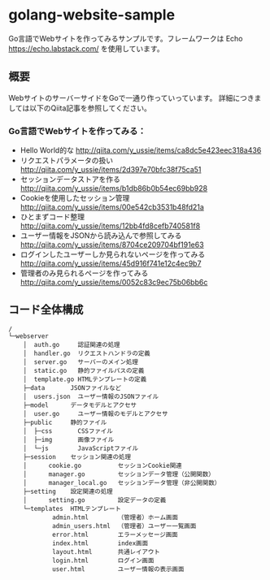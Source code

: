 # golang-website-sample
Go言語でWebサイトを作ってみるサンプルです。フレームワークは
Echo https://echo.labstack.com/ 
を使用しています。

## 概要

WebサイトのサーバーサイドをGoで一通り作っていっています。
詳細につきましては以下のQiita記事を参照してください。

### Go言語でWebサイトを作ってみる：

* Hello World的な http://qiita.com/y_ussie/items/ca8dc5e423eec318a436
* リクエストパラメータの扱い http://qiita.com/y_ussie/items/2d397e70bfc38f75ca51
* セッションデータストアを作る http://qiita.com/y_ussie/items/b1db86b0b54ec69bb928
* Cookieを使用したセッション管理 http://qiita.com/y_ussie/items/00e542cb3531b48fd21a
* ひとまずコード整理 http://qiita.com/y_ussie/items/12bb4fd8cefb740581f8
* ユーザー情報をJSONから読み込んで参照してみる http://qiita.com/y_ussie/items/8704ce209704bf191e63
* ログインしたユーザーしか見られないページを作ってみる http://qiita.com/y_ussie/items/45d916f741e12c4ec9b7
* 管理者のみ見られるページを作ってみる http://qiita.com/y_ussie/items/0052c83c9ec75b06bb6c

## コード全体構成

```
/
└─webserver
    │  auth.go     認証関連の処理
    │  handler.go  リクエストハンドラの定義
    │  server.go   サーバーのメイン処理
    │  static.go   静的ファイルパスの定義
    │  template.go HTMLテンプレートの定義
    ├─data       JSONファイルなど
    │  users.json  ユーザー情報のJSONファイル
    ├─model      データモデルとアクセサ
    │  user.go     ユーザー情報のモデルとアクセサ
    ├─public     静的ファイル
    │  ├─css       CSSファイル
    │  ├─img       画像ファイル
    │  └─js        JavaScriptファイル
    ├─session    セッション関連の処理
    │      cookie.go          セッションCookie関連
    │      manager.go         セッションデータ管理（公開関数）
    │      manager_local.go   セッションデータ管理（非公開関数）
    ├─setting    設定関連の処理
    │      setting.go         設定データの定義
    └─templates  HTMLテンプレート
            admin.html        （管理者）ホーム画面
            admin_users.html  （管理者）ユーザー一覧画面
            error.html        エラーメッセージ画面
            index.html        index画面
            layout.html       共通レイアウト
            login.html        ログイン画面
            user.html         ユーザー情報の表示画面
```
